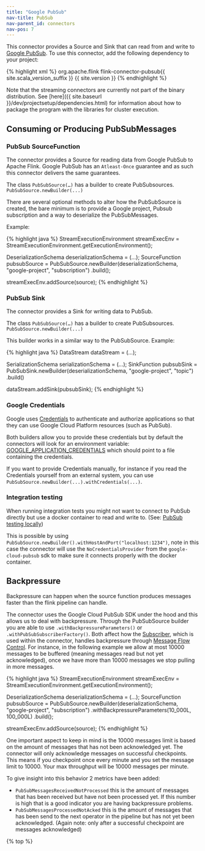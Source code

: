 ```yaml
---
title: "Google PubSub"
nav-title: PubSub
nav-parent_id: connectors
nav-pos: 7
---
```

<!--
Licensed to the Apache Software Foundation (ASF) under one
or more contributor license agreements.  See the NOTICE file
distributed with this work for additional information
regarding copyright ownership.  The ASF licenses this file
to you under the Apache License, Version 2.0 (the
"License"); you may not use this file except in compliance
with the License.  You may obtain a copy of the License at

  http://www.apache.org/licenses/LICENSE-2.0

Unless required by applicable law or agreed to in writing,
software distributed under the License is distributed on an
"AS IS" BASIS, WITHOUT WARRANTIES OR CONDITIONS OF ANY
KIND, either express or implied.  See the License for the
specific language governing permissions and limitations
under the License.
-->

This connector provides a Source and Sink that can read from and write to
[Google PubSub](https://cloud.google.com/pubsub). To use this connector, add the
following dependency to your project:

{% highlight xml %}
<dependency>
  <groupId>org.apache.flink</groupId>
  <artifactId>flink-connector-pubsub{{ site.scala_version_suffix }}</artifactId>
  <version>{{ site.version }}</version>
</dependency>
{% endhighlight %}

Note that the streaming connectors are currently not part of the binary
distribution. See
[here]({{ site.baseurl }}/dev/projectsetup/dependencies.html)
for information about how to package the program with the libraries for
cluster execution.

## Consuming or Producing PubSubMessages

### PubSub SourceFunction

The connector provides a Source for reading data from Google PubSub to Apache Flink.
Google PubSub has an `Atleast-Once` guarantee and as such this connector delivers the same guarantees.

The class `PubSubSource(…)` has a builder to create PubSubsources. `PubSubSource.newBuilder(...)`

There are several optional methods to alter how the PubSubSource is created, the bare minimum is to provide a Google project, Pubsub subscription and a way to deserialize the PubSubMessages.

Example:

<div class="codetabs" markdown="1">
<div data-lang="java" markdown="1">
{% highlight java %}
StreamExecutionEnvironment streamExecEnv = StreamExecutionEnvironment.getExecutionEnvironment();

DeserializationSchema<SomeObject> deserializationSchema = (...);
SourceFunction<SomeObject> pubsubSource = PubSubSource.newBuilder(deserializationSchema, "google-project", "subscription")
                                                .build();

streamExecEnv.addSource(source);
{% endhighlight %}
</div>
</div>

### PubSub Sink

The connector provides a Sink for writing data to PubSub.

The class `PubSubSource(…)` has a builder to create PubSubsources. `PubSubSource.newBuilder(...)`

This builder works in a similar way to the PubSubSource.
Example:

<div class="codetabs" markdown="1">
<div data-lang="java" markdown="1">
{% highlight java %}
DataStream<SomeObject> dataStream = (...);

SerializationSchema<SomeObject> serializationSchema = (...);
SinkFunction<SomeObject> pubsubSink = PubSubSink.newBuilder(deserializationSchema, "google-project", "topic")
                                                .build()

dataStream.addSink(pubsubSink);
{% endhighlight %}
</div>
</div>

### Google Credentials

Google uses [Credentials](https://cloud.google.com/docs/authentication/production) to authenticate and authorize applications so that they can use Google Cloud Platform resources (such as PubSub). 

Both builders allow you to provide these credentials but by default the connectors will look for an environment variable: [GOOGLE_APPLICATION_CREDENTIALS](https://cloud.google.com/docs/authentication/production#obtaining_and_providing_service_account_credentials_manually) which should point to a file containing the credentials.

If you want to provide Credentials manually, for instance if you read the Credentials yourself from an external system, you can use `PubSubSource.newBuilder(...).withCredentials(...)`.

### Integration testing

When running integration tests you might not want to connect to PubSub directly but use a docker container to read and write to. (See: [PubSub testing locally](https://cloud.google.com/pubsub/docs/emulator))

This is possible by using `PubSubSource.newBuilder().withHostAndPort("localhost:1234")`, note in this case the connector will use the `NoCredentialsProvider` from the `google-cloud-pubsub` sdk to make sure it connects properly with the docker container.

## Backpressure

Backpressure can happen when the source function produces messages faster than the flink pipeline can handle.

The connector uses the Google Cloud PubSub SDK under the hood and this allows us to deal with backpressure. Through the PubSubSource builder you are able to use `.withBackpressureParameters()` or `.withPubSubSubscriberFactory()`. Both affect how the [Subscriber](http://googleapis.github.io/google-cloud-java/google-cloud-clients/apidocs/index.html?com/google/cloud/pubsub/v1/package-summary.html), which is used within the connector, handles backpressure through [Message Flow Control](https://cloud.google.com/pubsub/docs/pull#message-flow-control). For instance, in the following example we allow at most 10000 messages to be buffered (meaning messages read but not yet acknowledged), once we have more than 10000 messages we stop pulling in more messages.

<div class="codetabs" markdown="1">
<div data-lang="java" markdown="1">
{% highlight java %}
StreamExecutionEnvironment streamExecEnv = StreamExecutionEnvironment.getExecutionEnvironment();

DeserializationSchema<SomeObject> deserializationSchema = (...);
SourceFunction<SomeObject> pubsubSource = PubSubSource.newBuilder(deserializationSchema, "google-project", "subscription")
                                                .withBackpressureParameters(10_000L, 100_000L)
                                                .build();

streamExecEnv.addSource(source);
{% endhighlight %}
</div>
</div>

One important aspect to keep in mind is the 10000 messages limit is based on the amount of messages that has not been acknowledged yet. The connector will only acknowledge messages on successful checkpoints. This means if you checkpoint once every minute and you set the message limit to 10000. Your max throughput will be 10000 messages per minute.

To give insight into this behavior 2 metrics have been added:
  * `PubSubMessagesReceivedNotProcessed` this is the amount of messages that has been received but have not been processed yet. If this number is high that is a good indicator you are having backpressure problems.
  * `PubSubMessagesProcessedNotAcked` this is the amount of messages that has been send to the next operator in the pipeline but has not yet been acknowledged. (Again note: only after a successful checkpoint are messages acknowledged)

{% top %}
